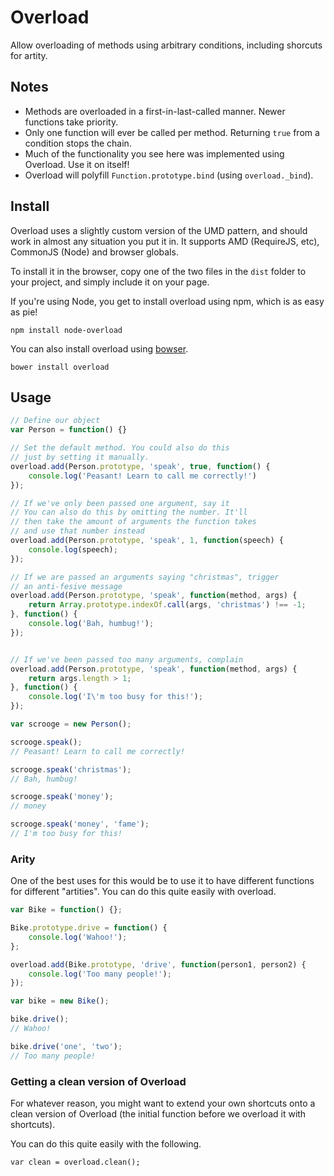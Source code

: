 # Overload

Allow overloading of methods using arbitrary conditions, including shorcuts for artity.

## Notes

 - Methods are overloaded in a first-in-last-called manner. Newer functions take priority.
 - Only one function will ever be called per method. Returning `true` from a condition stops the chain.
 - Much of the functionality you see here was implemented using Overload. Use it on itself!
 - Overload will polyfill `Function.prototype.bind` (using `overload._bind`).

## Install

Overload uses a slightly custom version of the UMD pattern, and should work in almost any situation you put it in. It supports AMD (RequireJS, etc), CommonJS (Node) and browser globals.

To install it in the browser, copy one of the two files in the `dist` folder to your project, and simply include it on your page.

If you're using Node, you get to install overload using npm, which is as easy as pie!

```
npm install node-overload
```

You can also install overload using [bowser](https://github.com/bower/bower).

```
bower install overload
```

## Usage

```js
// Define our object
var Person = function() {}

// Set the default method. You could also do this
// just by setting it manually.
overload.add(Person.prototype, 'speak', true, function() {
    console.log('Peasant! Learn to call me correctly!')
});

// If we've only been passed one argument, say it
// You can also do this by omitting the number. It'll
// then take the amount of arguments the function takes
// and use that number instead
overload.add(Person.prototype, 'speak', 1, function(speech) {
    console.log(speech);
});

// If we are passed an arguments saying "christmas", trigger
// an anti-fesive message
overload.add(Person.prototype, 'speak', function(method, args) {
    return Array.prototype.indexOf.call(args, 'christmas') !== -1;
}, function() {
    console.log('Bah, humbug!');
});


// If we've been passed too many arguments, complain
overload.add(Person.prototype, 'speak', function(method, args) {
    return args.length > 1;
}, function() {
    console.log('I\'m too busy for this!');
});

var scrooge = new Person();

scrooge.speak();
// Peasant! Learn to call me correctly!

scrooge.speak('christmas');
// Bah, humbug!

scrooge.speak('money');
// money

scrooge.speak('money', 'fame');
// I'm too busy for this!
```

### Arity

One of the best uses for this would be to use it to have different functions for different "artities". You can do this quite easily with overload.

```js
var Bike = function() {};

Bike.prototype.drive = function() {
    console.log('Wahoo!');
};

overload.add(Bike.prototype, 'drive', function(person1, person2) {
    console.log('Too many people!');
});

var bike = new Bike();

bike.drive();
// Wahoo!

bike.drive('one', 'two');
// Too many people!
```

### Getting a clean version of Overload

For whatever reason, you might want to extend your own shortcuts onto a clean version of Overload (the initial function before we overload it with shortcuts).

You can do this quite easily with the following.

```
var clean = overload.clean();
```